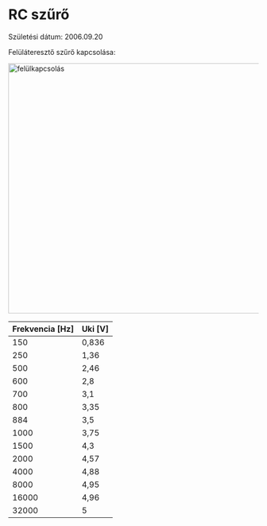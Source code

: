 # RC szűrő

Születési dátum: 2006.09.20

Felüláteresztő szűrő kapcsolása:

<img width="858" height="503" alt="felülkapcsolás" src="https://github.com/user-attachments/assets/bc18c8c6-310c-4508-8f35-f6e494a98a77" />

| Frekvencia [Hz] | Uki [V] |       
|----------|-------------|      
150 | 0,836 |      
250 | 1,36 |      
500 | 2,46 |       
600 | 2,8 |      
700 |	3,1 |     
800 |	3,35 |     
884 |	3,5 |      
1000 |	3,75 |      
1500 |	4,3 |       
2000 |	4,57 |      
4000 |	4,88 |      
8000 |	4,95 |      
16000 |	4,96 |      
32000 |	5 |     
